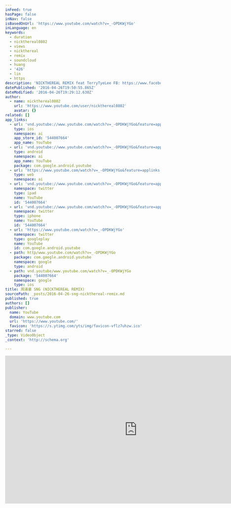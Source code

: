 ```yaml
---
inFeed: true
hasPage: false
inNav: false
isBasedOnUrl: 'https://www.youtube.com/watch?v=_-OPDKWjYGo'
inLanguage: en
keywords:
  - duration
  - nickthereal0802
  - views
  - nickthereal
  - remix
  - soundcloud
  - huang
  - '426'
  - lin
  - https
description: 'NICKTHEREAL REMIX feat TerryTyeLee FB: https://www.facebook.com/nickeveryday SoundCloud: https://soundcloud.com/nickthereal-2'
datePublished: '2016-04-26T19:50:55.865Z'
dateModified: '2016-04-26T19:29:12.630Z'
author:
  - name: nickthereal0802
    url: 'https://www.youtube.com/user/nickthereal0802'
    avatar: {}
related: []
app_links:
  - url: 'vnd.youtube://www.youtube.com/watch?v=_-OPDKWjYGo&feature=applinks'
    type: ios
    namespace: ai
    app_store_id: '544007664'
    app_name: YouTube
  - url: 'vnd.youtube://www.youtube.com/watch?v=_-OPDKWjYGo&feature=applinks'
    type: android
    namespace: ai
    app_name: YouTube
    package: com.google.android.youtube
  - url: 'https://www.youtube.com/watch?v=_-OPDKWjYGo&feature=applinks'
    type: web
    namespace: ai
  - url: 'vnd.youtube://www.youtube.com/watch?v=_-OPDKWjYGo&feature=applinks'
    namespace: twitter
    type: ipad
    name: YouTube
    id: '544007664'
  - url: 'vnd.youtube://www.youtube.com/watch?v=_-OPDKWjYGo&feature=applinks'
    namespace: twitter
    type: iphone
    name: YouTube
    id: '544007664'
  - url: 'https://www.youtube.com/watch?v=_-OPDKWjYGo'
    namespace: twitter
    type: googleplay
    name: YouTube
    id: com.google.android.youtube
  - path: http/www.youtube.com/watch?v=_-OPDKWjYGo
    package: com.google.android.youtube
    namespace: google
    type: android
  - path: vnd.youtube/www.youtube.com/watch?v=_-OPDKWjYGo
    package: '544007664'
    namespace: google
    type: ios
title: 周湯豪 SNG (NICKTHEREAL REMIX)
sourcePath: _posts/2016-04-26-sng-nickthereal-remix.md
published: true
authors: []
publisher:
  name: YouTube
  domain: www.youtube.com
  url: 'https://www.youtube.com/'
  favicon: 'https://s.ytimg.com/yts/img/favicon-vflz7uhzw.ico'
starred: false
_type: VideoObject
_context: 'http://schema.org'

---
```

<iframe src="https://cdn.embedly.com/widgets/media.html?src=https%3A%2F%2Fwww.youtube.com%2Fembed%2F_-OPDKWjYGo%3Ffeature%3Doembed&amp;url=https%3A%2F%2Fwww.youtube.com%2Fwatch%3Fv%3D_-OPDKWjYGo&amp;image=https%3A%2F%2Fi.ytimg.com%2Fvi%2F_-OPDKWjYGo%2Fhqdefault.jpg&amp;key=b7d04c9b404c499eba89ee7072e1c4f7&amp;type=text%2Fhtml&amp;schema=youtube" width="854" height="480" scrolling="no" frameborder="0" allowfullscreen="" style=""></iframe>